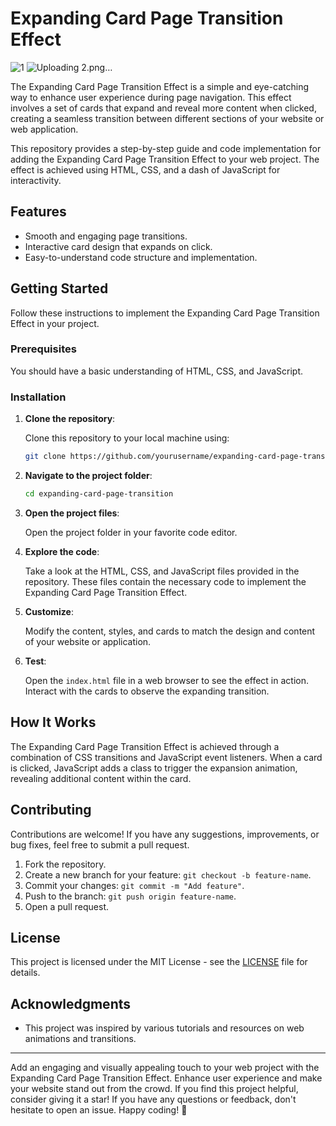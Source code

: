# Expanding Card Page Transition Effect

![1](https://github.com/abdul-1432/Expanding-card-page-transition-effect/assets/124916666/887f85e0-b39c-4ef1-b372-861add3e642b)
![Uploading 2.png…]()




The Expanding Card Page Transition Effect is a simple and eye-catching way to enhance user experience during page navigation. This effect involves a set of cards that expand and reveal more content when clicked, creating a seamless transition between different sections of your website or web application.

This repository provides a step-by-step guide and code implementation for adding the Expanding Card Page Transition Effect to your web project. The effect is achieved using HTML, CSS, and a dash of JavaScript for interactivity.

## Features

- Smooth and engaging page transitions.
- Interactive card design that expands on click.
- Easy-to-understand code structure and implementation.

## Getting Started

Follow these instructions to implement the Expanding Card Page Transition Effect in your project.

### Prerequisites

You should have a basic understanding of HTML, CSS, and JavaScript.

### Installation

1. **Clone the repository**:

   Clone this repository to your local machine using:

   ```bash
   git clone https://github.com/yourusername/expanding-card-page-transition.git
   ```

2. **Navigate to the project folder**:

   ```bash
   cd expanding-card-page-transition
   ```

3. **Open the project files**:

   Open the project folder in your favorite code editor.

4. **Explore the code**:

   Take a look at the HTML, CSS, and JavaScript files provided in the repository. These files contain the necessary code to implement the Expanding Card Page Transition Effect.

5. **Customize**:

   Modify the content, styles, and cards to match the design and content of your website or application.

6. **Test**:

   Open the `index.html` file in a web browser to see the effect in action. Interact with the cards to observe the expanding transition.

## How It Works

The Expanding Card Page Transition Effect is achieved through a combination of CSS transitions and JavaScript event listeners. When a card is clicked, JavaScript adds a class to trigger the expansion animation, revealing additional content within the card.

## Contributing

Contributions are welcome! If you have any suggestions, improvements, or bug fixes, feel free to submit a pull request.

1. Fork the repository.
2. Create a new branch for your feature: `git checkout -b feature-name`.
3. Commit your changes: `git commit -m "Add feature"`.
4. Push to the branch: `git push origin feature-name`.
5. Open a pull request.

## License

This project is licensed under the MIT License - see the [LICENSE](LICENSE) file for details.

## Acknowledgments

- This project was inspired by various tutorials and resources on web animations and transitions.

---

Add an engaging and visually appealing touch to your web project with the Expanding Card Page Transition Effect. Enhance user experience and make your website stand out from the crowd. If you find this project helpful, consider giving it a star! If you have any questions or feedback, don't hesitate to open an issue. Happy coding! 🚀
